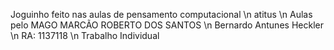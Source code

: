 Joguinho feito nas aulas de pensamento computacional \n
atitus \n
Aulas pelo MAGO MARCÃO ROBERTO DOS SANTOS \n 
Bernardo Antunes Heckler \n 
RA: 1137118 \n 
Trabalho Individual

